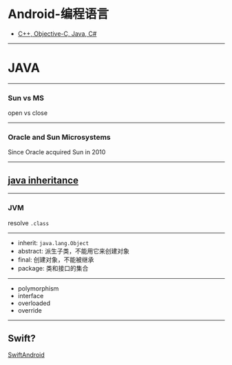 # Android-编程语言

- [C++, Objective-C, Java, C#](http://hyperpolyglot.org/cpp)

- - -

# JAVA

- - -

### Sun vs MS

open vs close

- - -

### Oracle and Sun Microsystems

Since Oracle acquired Sun in 2010

- - -

## [java inheritance](https://xudafeng.github.io/java_inheritance)

- - -

### JVM

resolve `.class`

- - -

- inherit: `java.lang.Object`
- abstract: 派生子类，不能用它来创建对象
- final: 创建对象，不能被继承
- package: 类和接口的集合

- - -

- polymorphism
- interface
- overloaded
- override

- - -

## Swift?

[SwiftAndroid](https://github.com/SwiftAndroid)

